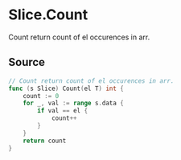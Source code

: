 # Slice.Count

Count return count of el occurences in arr.

## Source

```go
// Count return count of el occurences in arr.
func (s Slice) Count(el T) int {
	count := 0
	for _, val := range s.data {
		if val == el {
			count++
		}
	}
	return count
}
```